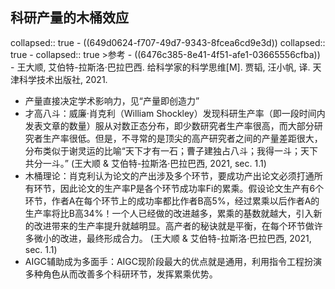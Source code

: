 ## 科研产量的木桶效应
collapsed:: true
	- ((649d0624-f707-49d7-9343-8fcea6cd9e3d))
	  collapsed:: true
		- collapsed:: true
		  >参考
			- ((6476c385-8e41-4f51-afe1-03665556cfba))
			- 王大顺, 艾伯特-拉斯洛·巴拉巴西. 给科学家的科学思维[M]. 贾韬, 汪小帆, 译. 天津科学技术出版社, 2021.
- 产量直接决定学术影响力，见“产量即创造力”
- 才高八斗：威廉·肖克利（William Shockley）发现科研生产率（即一段时间内发表文章的数量）服从对数正态分布，即少数研究者生产率很高，而大部分研究者生产率很低。但是，不寻常的是顶尖的高产研究者之间的产量差距很大，分布类似于谢灵运的比喻“天下才有一石；曹子建独占八斗；我得一斗；天下共分一斗。” (王大顺 & 艾伯特-拉斯洛·巴拉巴西, 2021, sec. 1.1)
- 木桶理论：肖克利认为论文的产出涉及多个环节，要成功产出论文必须打通所有环节，因此论文的生产率P是各个环节成功率Fi的累乘。假设论文生产有6个环节，作者A在每个环节上的成功率都比作者B高5%，经过累乘以后作者A的生产率将比B高34%！一个人已经做的改进越多，累乘的基数就越大，引入新的改进带来的生产率提升就越明显。高产者的秘诀就是平衡，在每个环节做许多微小的改进，最终形成合力。 (王大顺 & 艾伯特-拉斯洛·巴拉巴西, 2021, sec. 1.1)
- AIGC辅助成为多面手：AIGC现阶段最大的优点就是通用，利用指令工程扮演多种角色从而改善多个科研环节，发挥累乘优势。